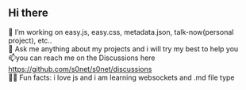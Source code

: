 <head>
<link rel="shortcut icon" type="image/x-icon" href="https://avatars.githubusercontent.com/u/95741151?v=4" >
</head>

## Hi there

👷 I’m working on easy.js, easy.css, metadata.json, talk-now(personal project), etc..  
💬 Ask me anything about my projects and i will try my best to help you  
📫you can reach me on the Discussions here https://github.com/s0net/s0net/discussions  
🎉🎈 Fun facts: i love js and i am learning websockets and .md file type  
